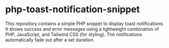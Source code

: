 # php-toast-notification-snippet
This repository contains a simple PHP snippet to display toast notifications. It shows success and error messages using a lightweight combination of PHP, JavaScript, and Tailwind CSS (for styling). The notifications automatically fade out after a set duration.
